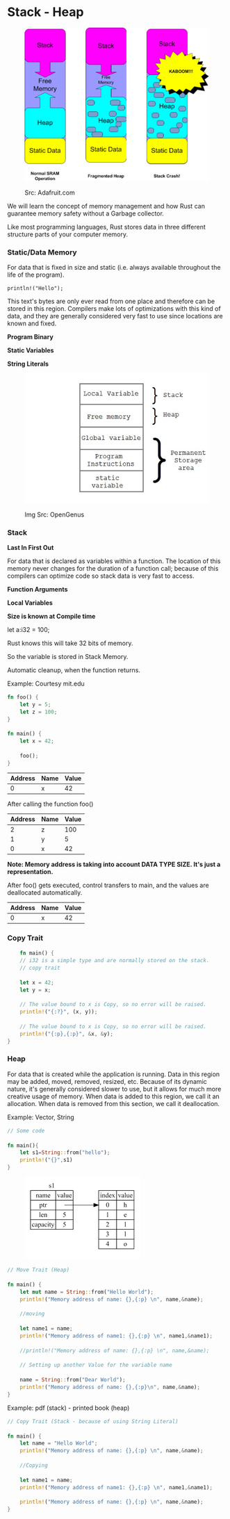 # Stack - Heap

<figure><img src="../../assets/learn_arduino_Stack_Operation.gif" alt=""><figcaption><p>Src: Adafruit.com</p></figcaption></figure>

We will learn the concept of memory management and how Rust can guarantee memory safety without a Garbage collector.

Like most programming languages, Rust stores data in three different structure parts of your computer memory.

### Static/Data Memory

For data that is fixed in size and static (i.e. always available throughout the life of the program).&#x20;

```
println!("Hello");
```

This text's bytes are only ever read from one place and therefore can be stored in this region. Compilers make lots of optimizations with this kind of data, and they are generally considered very fast to use since locations are known and fixed.

**Program Binary**

**Static Variables**

**String Literals**

<figure><img src="../../assets/stack_static_global_memory.jpg" alt=""><figcaption><p>Img Src: OpenGenus</p></figcaption></figure>

### **Stack**

**Last In First Out**

For data that is declared as variables within a function. The location of this memory never changes for the duration of a function call; because of this compilers can optimize code so stack data is very fast to access.

**Function Arguments**

**Local Variables**

**Size is known at Compile time**

let a:i32 = 100;

Rust knows this will take 32 bits of memory.

So the variable is stored in Stack Memory.

Automatic cleanup, when the function returns.

Example: Courtesy mit.edu

```rust
fn foo() {
    let y = 5;
    let z = 100;
}

fn main() {
    let x = 42;

    foo();
}
```



| Address | Name | Value |
| ------- | ---- | ----- |
| 0       | x    | 42    |

After calling the function foo()



| Address | Name | Value |
| ------- | ---- | ----- |
| 2       | z    | 100   |
| 1       | y    | 5     |
| 0       | x    | 42    |

**Note: Memory address is taking into account DATA TYPE SIZE. It's just a representation.**

After foo() gets executed, control transfers to main, and the values are deallocated automatically.

| Address | Name | Value |
| ------- | ---- | ----- |
| 0       | x    | 42    |

### Copy Trait

```rust
    fn main() {
    // i32 is a simple type and are normally stored on the stack.
    // copy trait

    let x = 42;
    let y = x; 

    // The value bound to x is Copy, so no error will be raised.
    println!("{:?}", (x, y));

    // The value bound to x is Copy, so no error will be raised.
    println!("{:p},{:p}", &x, &y);
}

```

### **Heap**

For data that is created while the application is running. Data in this region may be added, moved, removed, resized, etc. Because of its dynamic nature, it's generally considered slower to use, but it allows for much more creative usage of memory. When data is added to this region, we call it an allocation. When data is removed from this section, we call it deallocation.

Example: Vector, String

```rust
// Some code

fn main(){
    let s1=String::from("hello");
    println!("{}",s1)
}
```

<figure><img src="../../assets/string_heap_memory.png" alt=""><figcaption></figcaption></figure>

```rust
// Move Trait (Heap)

fn main() {
    let mut name = String::from("Hello World");
    println!("Memory address of name: {},{:p} \n", name,&name);

    //moving

    let name1 = name;
    println!("Memory address of name1: {},{:p} \n", name1,&name1);
    
    //println!("Memory address of name: {},{:p} \n", name,&name);

    // Setting up another Value for the variable name

    name = String::from("Dear World");
    println!("Memory address of name: {},{:p}\n", name,&name);
}
```

Example: pdf (stack) - printed book (heap)

```rust
// Copy Trait (Stack - because of using String Literal)

fn main() {
    let name = "Hello World";
    println!("Memory address of name: {},{:p} \n", name,&name);

    //Copying

    let name1 = name;
    println!("Memory address of name1: {},{:p} \n", name1,&name1);
    
    println!("Memory address of name: {},{:p} \n", name,&name);
}
```

